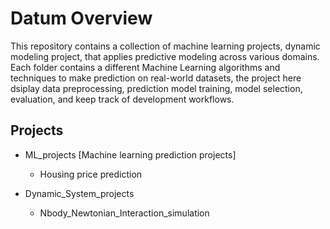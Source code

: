 
# Datum Overview

This repository contains a collection of machine learning projects, dynamic modeling project, that applies predictive modeling across various domains. Each folder contains a different Machine Learning algorithms and techniques to make prediction on real-world datasets, the project here dsiplay data preprocessing, prediction model training, model selection, evaluation, and keep track of development workflows.

## Projects
- ML_projects [Machine learning prediction projects]
    - Housing price prediction 

- Dynamic_System_projects
    - Nbody_Newtonian_Interaction_simulation

